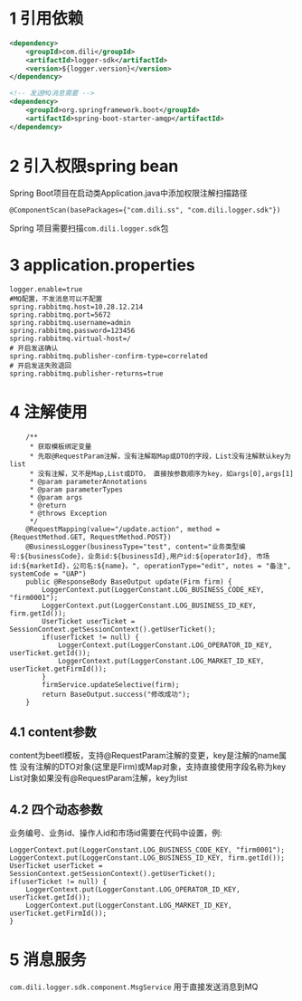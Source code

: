
# 1 引用依赖
``` xml
<dependency>
    <groupId>com.dili</groupId>
    <artifactId>logger-sdk</artifactId>
    <version>${logger.version}</version>
</dependency>

<!-- 发送MQ消息需要 -->
<dependency>
    <groupId>org.springframework.boot</groupId>
    <artifactId>spring-boot-starter-amqp</artifactId>
</dependency>
```

# 2 引入权限spring bean
Spring Boot项目在启动类Application.java中添加权限注解扫描路径
```
@ComponentScan(basePackages={"com.dili.ss", "com.dili.logger.sdk"})
```
Spring 项目需要扫描`com.dili.logger.sdk`包


# 3 application.properties
```
logger.enable=true
#MQ配置，不发消息可以不配置
spring.rabbitmq.host=10.28.12.214
spring.rabbitmq.port=5672
spring.rabbitmq.username=admin
spring.rabbitmq.password=123456
spring.rabbitmq.virtual-host=/
# 开启发送确认
spring.rabbitmq.publisher-confirm-type=correlated
# 开启发送失败退回
spring.rabbitmq.publisher-returns=true
```

# 4 注解使用
```
    /**
     * 获取模板绑定变量
     * 先取@RequestParam注解，没有注解取Map或DTO的字段，List没有注解默认key为list
     * 没有注解，又不是Map,List或DTO， 直接按参数顺序为key，如args[0],args[1]
     * @param parameterAnnotations
     * @param parameterTypes
     * @param args
     * @return
     * @throws Exception
     */
    @RequestMapping(value="/update.action", method = {RequestMethod.GET, RequestMethod.POST})
    @BusinessLogger(businessType="test", content="业务类型编号:${businessCode}，业务id:${businessId},用户id:${operatorId}, 市场id:${marketId}，公司名:${name}。", operationType="edit", notes = "备注", systemCode = "UAP")
    public @ResponseBody BaseOutput update(Firm firm) {
        LoggerContext.put(LoggerConstant.LOG_BUSINESS_CODE_KEY, "firm0001");
        LoggerContext.put(LoggerConstant.LOG_BUSINESS_ID_KEY, firm.getId());
        UserTicket userTicket = SessionContext.getSessionContext().getUserTicket();
        if(userTicket != null) {
            LoggerContext.put(LoggerConstant.LOG_OPERATOR_ID_KEY, userTicket.getId());
            LoggerContext.put(LoggerConstant.LOG_MARKET_ID_KEY, userTicket.getFirmId());
        }
        firmService.updateSelective(firm);
        return BaseOutput.success("修改成功");
    }
```
## 4.1 content参数
content为beetl模板，支持@RequestParam注解的变更，key是注解的name属性
没有注解的DTO对象(这里是Firm)或Map对象，支持直接使用字段名称为key
List对象如果没有@RequestParam注解，key为list

## 4.2 四个动态参数
业务编号、业务id、操作人id和市场id需要在代码中设置，例:
```
LoggerContext.put(LoggerConstant.LOG_BUSINESS_CODE_KEY, "firm0001");
LoggerContext.put(LoggerConstant.LOG_BUSINESS_ID_KEY, firm.getId());
UserTicket userTicket = SessionContext.getSessionContext().getUserTicket();
if(userTicket != null) {
    LoggerContext.put(LoggerConstant.LOG_OPERATOR_ID_KEY, userTicket.getId());
    LoggerContext.put(LoggerConstant.LOG_MARKET_ID_KEY, userTicket.getFirmId());
}
```

# 5 消息服务
`com.dili.logger.sdk.component.MsgService`
用于直接发送消息到MQ